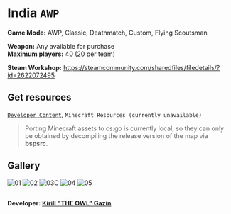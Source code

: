# India `AWP`
**Game Mode:** AWP, Classic, Deathmatch, Custom, Flying Scoutsman

**Weapon:** Any available for purchase
<br>**Maximum players:** 40 (20 per team)

**Steam Workshop:** https://steamcommunity.com/sharedfiles/filedetails/?id=2622072495

## Get resources
[`Developer Content`](https://github.com/Redesaile/csgo-developer), `Minecraft Resources (currently unavailable)`

> Porting Minecraft assets to cs:go is currently local, so they can only be obtained by decompiling the release version of the map via **bspsrc**.

## Gallery
![01](https://user-images.githubusercontent.com/90133781/180858804-317c1860-4668-4d2d-abf0-61229a0b41c8.jpg)
![02](https://user-images.githubusercontent.com/90133781/180858812-479f75ce-8da9-4ecb-b1fd-e29c6be88fa3.jpg)
![03C](https://user-images.githubusercontent.com/90133781/180858816-26e5affc-e181-4bc4-864a-eb20af06d043.jpg)
![04](https://user-images.githubusercontent.com/90133781/180858819-47e867af-54e0-40ca-abdb-d5bd3f8509ac.jpg)
![05](https://user-images.githubusercontent.com/90133781/180858821-3ce5e975-8b71-4ed5-94ec-9c86bfbfe1a4.jpg)

##
**Developer: [Kirill "THE OWL" Gazin](https://github.com/redesaile)**
